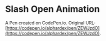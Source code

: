 # Slash Open Animation

A Pen created on CodePen.io. Original URL: [https://codepen.io/alphardex/pen/ZEWJzdO](https://codepen.io/alphardex/pen/ZEWJzdO).


